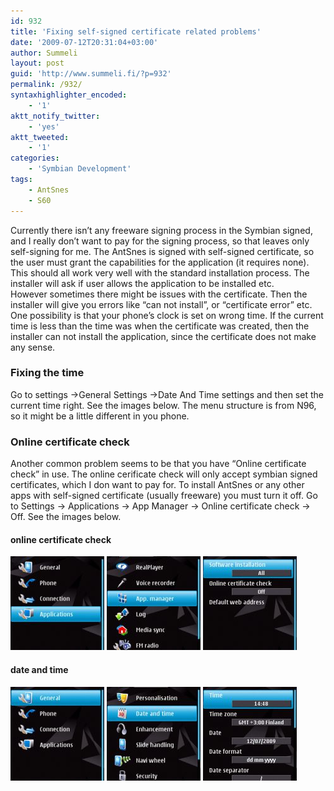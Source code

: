 ```yaml
---
id: 932
title: 'Fixing self-signed certificate related problems'
date: '2009-07-12T20:31:04+03:00'
author: Summeli
layout: post
guid: 'http://www.summeli.fi/?p=932'
permalink: /932/
syntaxhighlighter_encoded:
    - '1'
aktt_notify_twitter:
    - 'yes'
aktt_tweeted:
    - '1'
categories:
    - 'Symbian Development'
tags:
    - AntSnes
    - S60
---
```


Currently there isn’t any freeware signing process in the Symbian signed, and I really don’t want to pay for the signing process, so that leaves only self-signing for me. The AntSnes is signed with self-signed certificate, so the user must grant the capabilities for the application (it requires none). This should all work very well with the standard installation process. The installer will ask if user allows the application to be installed etc.  
However sometimes there might be issues with the certificate. Then the installer will give you errors like “can not install”, or “certificate error” etc. One possibility is that your phone’s clock is set on wrong time. If the current time is less than the time was when the certificate was created, then the installer can not install the application, since the certificate does not make any sense.  

### Fixing the time 
Go to settings -&gt;General Settings -&gt;Date And Time settings and then set the current time right. See the images below. The menu structure is from N96, so it might be a little different in you phone.  

### Online certificate check
Another common problem seems to be that you have “Online certificate check” in use. The online cerificate check will only accept symbian signed certificates, which I don want to pay for. To install AntSnes or any other apps with self-signed certificate (usually freeware) you must turn it off. Go to Settings -&gt; Applications -&gt; App Manager -&gt; Online certificate check -&gt; Off. See the images below.  

#### online certificate check
![Settings](/wp-content/uploads/2009/07/settings_apps-150x150.jpg)
![Applications](/wp-content/uploads/2009/07/app_manager-150x150.jpg)
![App Manager](/wp-content/uploads/2009/07/onlinecertificatecheck-150x150.jpg)

#### date and time
![Settings](/wp-content/uploads/2009/07/settings_general-150x150.jpg)
![General Settings](/wp-content/uploads/2009/07/general_datetime-150x150.jpg)
![Date And Time](/wp-content/uploads/2009/07/datetime-150x150.jpg)
